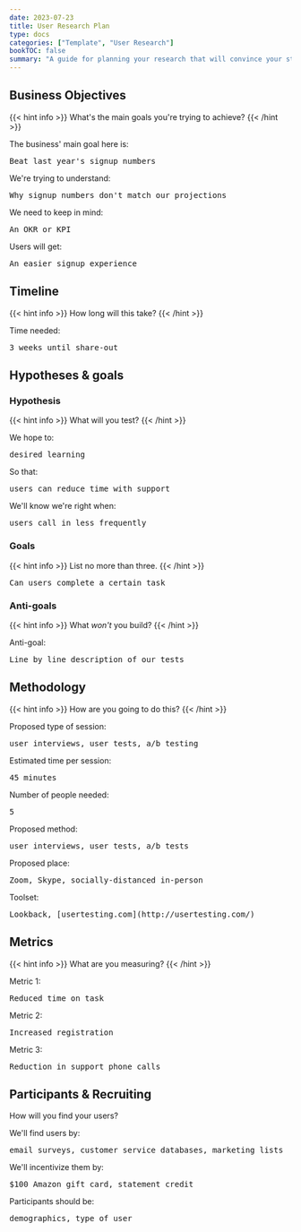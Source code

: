 ```yaml
---
date: 2023-07-23
title: User Research Plan
type: docs
categories: ["Template", "User Research"]
bookTOC: false
summary: "A guide for planning your research that will convince your stakeholders that the time investment is worth it."
---
```


## Business Objectives
{{< hint info >}}
What's the main goals you're trying to achieve?
{{< /hint >}}

The business' main goal here is:
<pre>Beat last year's signup numbers</pre>

We're trying to understand:
<pre>Why signup numbers don't match our projections</pre>

We need to keep in mind:
<pre>An OKR or KPI</pre>

Users will get:
<pre>An easier signup experience</pre>

## Timeline
{{< hint info >}}
How long will this take?
{{< /hint >}}

Time needed:
<pre>3 weeks until share-out</pre>

## Hypotheses & goals

### Hypothesis
{{< hint info >}}
What will you test?
{{< /hint >}}

We hope to:
<pre>desired learning</pre>

So that:
<pre>users can reduce time with support</pre>

We'll know we're right when:
<pre>users call in less frequently</pre>

### Goals
{{< hint info >}}
List no more than three.
{{< /hint >}}

<pre>Can users complete a certain task</pre>

### Anti-goals
{{< hint info >}}
What *won't* you build?
{{< /hint >}}

Anti-goal: 
<pre>Line by line description of our tests</pre>

## Methodology
{{< hint info >}}
How are you going to do this?
{{< /hint >}}

Proposed type of session:
<pre>user interviews, user tests, a/b testing</pre>
Estimated time per session:
<pre>45 minutes</pre>
Number of people needed:
<pre>5</pre>
Proposed method:
<pre>user interviews, user tests, a/b tests</pre>
Proposed place:
<pre>Zoom, Skype, socially-distanced in-person</pre>
Toolset:
<pre>Lookback, [usertesting.com](http://usertesting.com/)</pre>

## Metrics
{{< hint info >}}
What are you measuring?
{{< /hint >}}

Metric 1:
<pre>Reduced time on task</pre>
Metric 2:
<pre>Increased registration</pre>
Metric 3:
<pre>Reduction in support phone calls</pre>

## Participants & Recruiting
How will you find your users?

We'll find users by:
<pre>email surveys, customer service databases, marketing lists</pre>
We'll incentivize them by:
<pre>$100 Amazon gift card, statement credit </pre>
Participants should be:
<pre>demographics, type of user</pre>